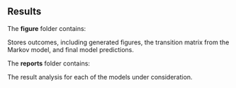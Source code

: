 ## Results

The **figure** folder contains:

Stores outcomes, including generated figures, the transition matrix from the Markov model, and final model predictions.

The **reports** folder contains:

 The result analysis for each of the models under consideration.

